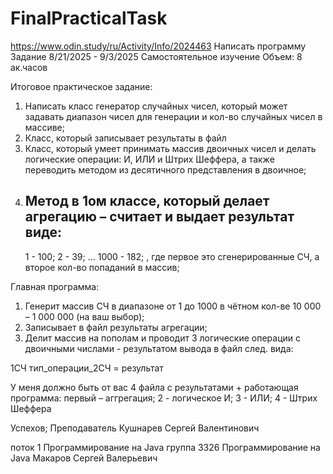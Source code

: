 # FinalPracticalTask
https://www.odin.study/ru/Activity/Info/2024463
Написать программу
Задание
8/21/2025 - 9/3/2025
Самостоятельное изучение
Объем: 8 ак.часов

Итоговое практическое задание:
1)    Написать класс генератор случайных чисел, который может задавать диапазон чисел для генерации и кол-во случайных чисел в массиве;
2)    Класс, который записывает результаты в файл
3)    Класс, который умеет принимать массив двоичных чисел и делать логические операции: И, ИЛИ и Штрих Шеффера, а также переводить методом из десятичного представления в двоичное;
4)    Метод в 1ом классе, который делает агрегацию – считает и выдает результат виде:
      --
      1 - 100;
      2 - 39;
      ...
      1000 - 182;
, где первое это сгенерированные СЧ, а второе кол-во попаданий в массив;

Главная программа:
1)    Генерит массив СЧ в диапазоне от 1 до 1000 в чётном кол-ве 10 000 – 1 000 000 (на ваш выбор);
2)    Записывает в файл результаты агрегации;
3)    Делит массив на пополам и проводит 3 логические операции с двоичными числами - результатом вывода в файл след. вида:

1СЧ тип_операции_2СЧ = результат

У меня должно быть от вас 4 файла с результатами + работающая программа:
первый – аггрегация;
2 - логическое И;
3 - ИЛИ;
4 - Штрих Шеффера

Успехов;
Преподаватель
Кушнарев Сергей Валентинович

поток 1 Программирование на Java
группа 3326 Программирование на Java
Макаров Сергей Валерьевич